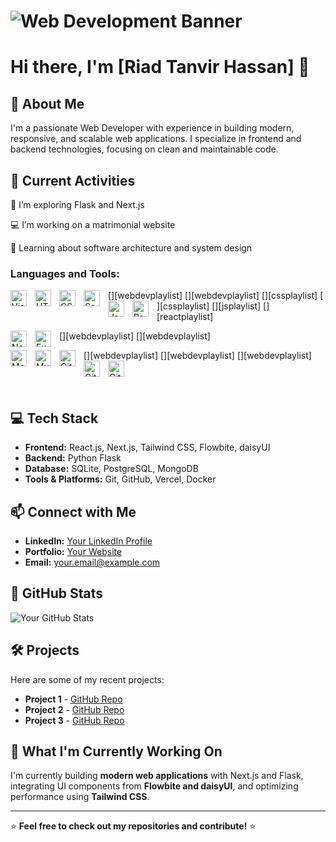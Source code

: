 # ![Web Development Banner](https://soifon.io/wp-content/uploads/2023/07/web-development-2.jpg)

<!-- https://eldalab.in/wp-content/uploads/2023/08/web-development.jpg  -->
<!-- https://wcs.uwo.ca/upload/CE0060b.png  -->

# Hi there, I'm [Riad Tanvir Hassan] 👋

## 🚀 About Me

I'm a passionate Web Developer with experience in building modern, responsive, and scalable web applications. I specialize in frontend and backend technologies, focusing on clean and maintainable code.

## 🌟 Current Activities

🌱 I’m exploring Flask and Next.js

💻 I’m working on a matrimonial website

📖 Learning about software architecture and system design

### Languages and Tools:

[<img align="left" alt="Visual Studio Code" width="26px" src="https://cdn.jsdelivr.net/gh/devicons/devicon/icons/vscode/vscode-original.svg" style="padding-right:10px;" />][webdevplaylist]
[<img align="left" alt="HTML5" width="26px" src="https://cdn.jsdelivr.net/gh/devicons/devicon/icons/html5/html5-original.svg" style="padding-right:10px;" />][webdevplaylist]
[<img align="left" alt="CSS3" width="26px" src="https://cdn.jsdelivr.net/gh/devicons/devicon/icons/css3/css3-original.svg" style="padding-right:10px;" />][cssplaylist]
[<img align="left" alt="Sass" width="26px" src="https://cdn.jsdelivr.net/gh/devicons/devicon/icons/sass/sass-original.svg" style="padding-right:10px;" />][cssplaylist]
[<img align="left" alt="JavaScript" width="26px" src="https://cdn.jsdelivr.net/gh/devicons/devicon/icons/javascript/javascript-original.svg" style="padding-right:10px;" />][jsplaylist]
[<img align="left" alt="React" width="26px" src="https://cdn.jsdelivr.net/gh/devicons/devicon/icons/react/react-original.svg" style="padding-right:10px;" />][reactplaylist]

[<img align="left" alt="Node.js" width="26px" src="https://cdn.jsdelivr.net/gh/devicons/devicon/icons/nodejs/nodejs-original.svg" style="padding-right:10px;" />][webdevplaylist]
[<img align="left" alt="Express.js" width="26px" src="https://cdn.jsdelivr.net/gh/devicons/devicon/icons/expressjs/expressjs-original.svg" style="padding-right:10px;" />][webdevplaylist]

<!-- [<img align="left" alt="Deno" width="26px" src="./img/deno-light.svg" style="padding-right:10px;" />][webdevplaylist] -->

[<img align="left" alt="MongoDB" width="26px" src="https://cdn.jsdelivr.net/gh/devicons/devicon/icons/mongodb/mongodb-original.svg" style="padding-right:10px;" />][webdevplaylist]
[<img align="left" alt="MySQL" width="26px" src="https://cdn.jsdelivr.net/gh/devicons/devicon/icons/mysql/mysql-original.svg" style="padding-right:10px;" />][webdevplaylist]
[<img align="left" alt="Git" width="26px" src="https://cdn.jsdelivr.net/gh/devicons/devicon/icons/git/git-original.svg" style="padding-right:10px;" />][webdevplaylist]
[<img align="left" alt="GitHub" width="26px" src="https://user-images.githubusercontent.com/3369400/139447912-e0f43f33-6d9f-45f8-be46-2df5bbc91289.png" style="padding-right:10px;" />](https://www.youtube.com/playlist?list=PLkwxH9e_vrAJ0WbEsFA9W3I1W-g_BTsbt#gh-dark-mode-only)
[<img align="left" alt="GitHub" width="26px" src="https://user-images.githubusercontent.com/3369400/139448065-39a229ba-4b06-434b-bc67-616e2ed80c8f.png" style="padding-right:10px;" />](https://www.youtube.com/playlist?list=PLkwxH9e_vrAJ0WbEsFA9W3I1W-g_BTsbt#gh-light-mode-only)

<br />
<br />

## 💻 Tech Stack

- **Frontend:** React.js, Next.js, Tailwind CSS, Flowbite, daisyUI
- **Backend:** Python Flask
- **Database:** SQLite, PostgreSQL, MongoDB
- **Tools & Platforms:** Git, GitHub, Vercel, Docker

## 📫 Connect with Me

- **LinkedIn:** [Your LinkedIn Profile](https://www.linkedin.com/in/yourprofile)
- **Portfolio:** [Your Website](https://yourwebsite.com)
- **Email:** your.email@example.com

## 🌟 GitHub Stats

![Your GitHub Stats](https://github-readme-stats.vercel.app/api?username=yourgithubusername&show_icons=true&theme=radical)

## 🛠️ Projects

Here are some of my recent projects:

- **Project 1** - [GitHub Repo](https://github.com/yourgithubusername/project1)
- **Project 2** - [GitHub Repo](https://github.com/yourgithubusername/project2)
- **Project 3** - [GitHub Repo](https://github.com/yourgithubusername/project3)

## 🎯 What I'm Currently Working On

I'm currently building **modern web applications** with Next.js and Flask, integrating UI components from **Flowbite and daisyUI**, and optimizing performance using **Tailwind CSS**.

---

⭐ **Feel free to check out my repositories and contribute!** ⭐
